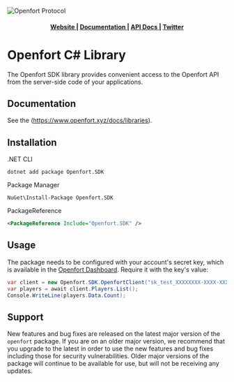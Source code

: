 ![Openfort Protocol][banner-image]

<div align="center">
  <h4>
    <a href="https://www.openfort.xyz/">
      Website
    </a>
    <span> | </span>
    <a href="https://www.openfort.xyz/docs">
      Documentation
    </a>
    <span> | </span>
    <a href="https://www.openfort.xyz/docs/reference/api/authentication">
      API Docs
    </a>
    <span> | </span>
    <a href="https://twitter.com/openfortxyz">
      Twitter
    </a>
  </h4>
</div>

[banner-image]: https://blog-cms.openfort.xyz/uploads/nodejs_d651988940.png

# Openfort C# Library

The Openfort SDK library provides convenient access to the Openfort API from the server-side code of your applications.

## Documentation

See the (https://www.openfort.xyz/docs/libraries).

## Installation

.NET CLI
```shell
dotnet add package Openfort.SDK
```

Package Manager
```shell
NuGet\Install-Package Openfort.SDK
```

PackageReference
```xml
<PackageReference Include="Openfort.SDK" />
```

## Usage

The package needs to be configured with your account's secret key, which is
available in the [Openfort Dashboard][api-keys]. Require it with the key's
value:

```cs
var client = new Openfort.SDK.OpenfortClient("sk_test_XXXXXXXX-XXXX-XXXX-XXXX-XXXXXXXXXXXXX");
var players = await client.Players.List();
Console.WriteLine(players.Data.Count);
```

## Support

New features and bug fixes are released on the latest major version of the `openfort` package. If you are on an older major version, we recommend that you upgrade to the latest in order to use the new features and bug fixes including those for security vulnerabilities. Older major versions of the package will continue to be available for use, but will not be receiving any updates.

[api-keys]: https://dashboard.openfort.xyz/api-keys

<!--
# vim: set tw=79:
-->
